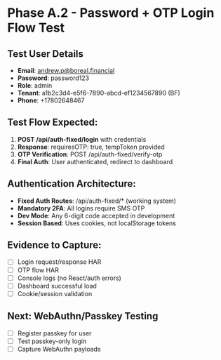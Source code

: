 # Phase A.2 - Password + OTP Login Flow Test

## Test User Details
- **Email**: andrew.p@boreal.financial  
- **Password**: password123
- **Role**: admin
- **Tenant**: a1b2c3d4-e5f6-7890-abcd-ef1234567890 (BF)
- **Phone**: +17802648467

## Test Flow Expected:
1. **POST /api/auth-fixed/login** with credentials
2. **Response**: requiresOTP: true, tempToken provided  
3. **OTP Verification**: POST /api/auth-fixed/verify-otp
4. **Final Auth**: User authenticated, redirect to dashboard

## Authentication Architecture:
- **Fixed Auth Routes**: /api/auth-fixed/* (working system)
- **Mandatory 2FA**: All logins require SMS OTP
- **Dev Mode**: Any 6-digit code accepted in development
- **Session Based**: Uses cookies, not localStorage tokens

## Evidence to Capture:
- [ ] Login request/response HAR
- [ ] OTP flow HAR  
- [ ] Console logs (no React/auth errors)
- [ ] Dashboard successful load
- [ ] Cookie/session validation

## Next: WebAuthn/Passkey Testing
- [ ] Register passkey for user
- [ ] Test passkey-only login
- [ ] Capture WebAuthn payloads